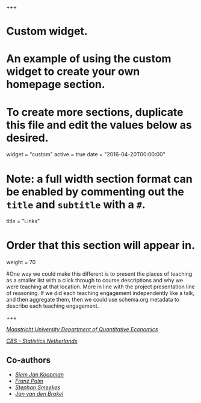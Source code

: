 +++
# Custom widget.
# An example of using the custom widget to create your own homepage section.
# To create more sections, duplicate this file and edit the values below as desired.
widget = "custom"
active = true
date = "2016-04-20T00:00:00"

# Note: a full width section format can be enabled by commenting out the `title` and `subtitle` with a `#`.
title = "Links"


# Order that this section will appear in.
weight = 70

#One way we could make this different is to present the places of teaching as a smaller list with a click through to course descriptions and why we were teaching at that location. More in line with the project presentation line of reasoning. If we did each teaching engagement independently like a talk, and then aggregate them, then we could use schema.org metadata to describe each teaching engagement.

+++

_[Maastricht University Department of Quantitative Economics](https://www.maastrichtuniversity.nl/research/department-quantitative-economics)_

_[CBS - Statistics Netherlands](https://www.cbs.nl/en-gb)_

<h2>Co-authors</h2>

+ _[Siem Jan Koopman](http://sjkoopman.net/)_
+ _[Franz Palm](http://researchers-sbe.unimaas.nl/franzpalm/)_
+ _[Stephan Smeekes](https://www.stephansmeekes.nl/)_
+ _[Jan van den Brakel](https://www.maastrichtuniversity.nl/j.vandenbrakel)_


